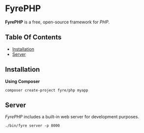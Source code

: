 # FyrePHP

**FyrePHP** is a free, open-source framework for *PHP*.


## Table Of Contents
- [Installation](#installation)
- [Server](#server)



## Installation

**Using Composer**

```
composer create-project fyre/php myapp
```


## Server

*FyrePHP* includes a built-in web server for development purposes.

```
./bin/fyre server -p 8000
```